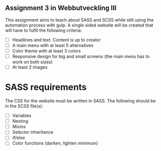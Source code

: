 ## Assignment 3 in Webbutveckling III

This assignment aims to teach about SASS and SCSS while still using the automation process with gulp. A single sided website will be created that will have to fulfil the following criteria:
 - [ ] Headlines and text. Content is up to creator
 - [ ] A main menu with at least 5 alternatives
 - [ ] Color theme with at least 3 colors
 - [ ] Responsive design for big and small screens (the main menu has to work on both sizes)
 - [ ] At least 2 images
 
 # SASS requirements
 The CSS for the website must be written in SASS. The following should be in the SCSS file(s):
 - [ ] Variables
 - [ ] Nesting
 - [ ] Mixins
 - [ ] Selector inheritance
 - [ ] if/else
 - [ ] Color functions (darken, lighten minimum)